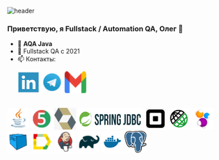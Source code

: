 ![header](https://capsule-render.vercel.app/api?type=waving&color=gradient&customColorList=2&height=160&section=header&text=Приветствую!&fontAlignY=32&fontAlign=25&fontSize=52&animation=twinkling&fontColor=EAF5D2)

### Приветствую, я Fullstack / Automation QA, Олег 👋

- 🌱 **AQA Java**
- 🔭 Fullstack QA c 2021
- 📫 Контакты:

<p>
  &#8287;&#8287;&#8287;&#8287;&#8287;
    <a href="https://www.linkedin.com/in/oleg-chilikin-524804a5/"><img src="/icons/LinkedIn_logo.png" width="50" height="50"  alt="Write me LinkedIn" title="LinkedIn"/></a>
    <a href="https://t.me/chilikinow"><img src="/icons/Telegram.png" width="50" height="50" alt="Write me Telegram" title="Telegram"/></a>
    <a href="mailto:chilikinow@gmail.com"><img src="icons/gmail.png" width="50" height="50" alt="Write me Email" title="Gmail" /></a>
</p>

</br>
<a href="https://www.java.com/"><img src="/icons/Java.png" width="50" height="50"  alt="Java"/></a>
<a href="https://junit.org/junit5/"><img src="/icons/JUnit5.png" width="50" height="50"  alt="JUnit 5"/></a>
<a href="https://hibernate.org/"><img src="/icons/hibernate.png" width="50" height="50"  alt="Hibernate"/></a>
<a href="https://spring.io/projects/spring-data-jdbc"><img src="/icons/spring_jdbc.png" width="150" height="50"  alt="Spring JDBC"/></a>
<a href="https://github.com/square/retrofit"><img src="/icons/retrofit.png" width="50" height="50"  alt="Retrofit"/></a>
<a href="https://rest-assured.io/"><img src="/icons/RestAssured.svg" width="50" height="50"  alt="Rest Assured"/></a>
<a href="https://selenide.org/"><img src="/icons/Selenide.png" width="50" height="50"  alt="Selenide"/></a>
<a href="https://aerokube.com/selenoid/"><img src="/icons/Selenoid.png" width="50" height="50"  alt="Selenoid"/></a>
<a href="https://github.com/allure-framework/allure2"><img src="/icons/Allure_Report.png" width="50" height="50"  alt="Allure Report"/></a>
<a href="https://www.jenkins.io/"><img src="/icons/Jenkins.png" width="50" height="50"  alt="Jenkins"/></a>
<a href="https://gradle.org/"><img src="/icons/Gradle.png" width="50" height="50"  alt="Gradle"/></a>
<a href="https://www.docker.com/"><img src="/icons/docker.svg" width="50" height="50"  alt="Docker"/></a>
<a href="https://www.postgresql.org/"><img src="/icons/Postgresql.png" width="50" height="50"  alt="Postgresql"/></a>
</br>
<!--
**chilikinow/chilikinow** is a ✨ _special_ ✨ repository because its `README.md` (this file) appears on your GitHub profile.

Here are some ideas to get you started:

- 🔭 I’m currently working on ...
- 🌱 I’m currently learning ...
- 👯 I’m looking to collaborate on ...
- 🤔 I’m looking for help with ...
- 💬 Ask me about ...
- 📫 How to reach me: ...
- 😄 Pronouns: ...
- ⚡ Fun fact: ...
-->
